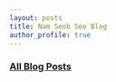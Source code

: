 ```yaml
---
layout: posts
title: Nam Seob Seo Blog
author_profile: true
---
```


<h3>
  <a href="/posts">All Blog Posts</a>
</h3>
